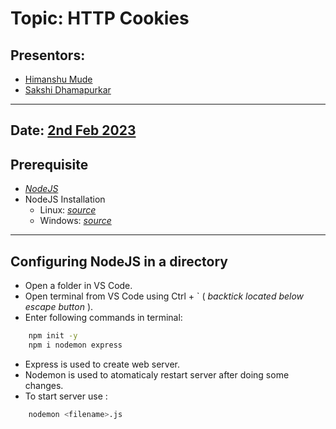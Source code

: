 # Topic: HTTP Cookies
## Presentors: 
- [Himanshu Mude](https://github.com/HimanshuMude)
- [Sakshi Dhamapurkar](https://github.com/sakshieng)
---
## Date: [2nd Feb 2023]()


## Prerequisite

- [_NodeJS_](https://developer.mozilla.org/en-US/docs/Glossary/Node.js)
- NodeJS Installation
   - Linux: [_source_](https://www.geeksforgeeks.org/installation-of-node-js-on-linux/)
   - Windows: [_source_](https://www.geeksforgeeks.org/installation-of-node-js-on-windows/)

---

## Configuring NodeJS in a directory

- Open a folder in VS Code.
- Open terminal from VS Code using Ctrl + ` ( _backtick located below escape button_ ).
- Enter following commands in terminal:
```bash
    npm init -y
    npm i nodemon express
```
- Express is used to create web server.
- Nodemon is used to atomaticaly restart server after doing some changes.
- To start server use :
```bash
    nodemon <filename>.js
```

